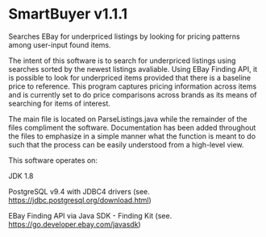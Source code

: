 # SmartBuyer v1.1.1
Searches EBay for underpriced listings by looking for pricing patterns among user-input found items.

The intent of this software is to search for underpriced listings using searches sorted by the newest listings avaliable. Using
EBay Finding API, it is possible to look for underpriced items provided that there is a baseline price to reference.  This
program captures pricing information across items and is currently set to do price comparisons across brands as its means
of searching for items of interest.

The main file is located on ParseListings.java while the remainder of the files compliment the software.  Documentation has been added throughout the files to emphasize in a simple manner what the function is meant to do such that the process can be easily understood from a high-level view.

This software operates on:

JDK 1.8

PostgreSQL v9.4 with JDBC4 drivers (see. https://jdbc.postgresql.org/download.html)

EBay Finding API via Java SDK - Finding Kit (see. https://go.developer.ebay.com/javasdk)

